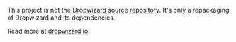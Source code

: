 This project is not the [Dropwizard source repository](https://github.com/dropwizard/dropwizard).  It's only a repackaging of Dropwizard and its dependencies.

Read more at [dropwizard.io](http://www.dropwizard.io).

